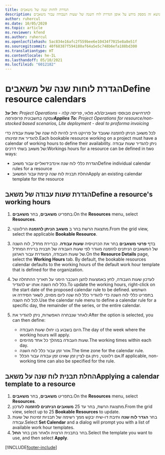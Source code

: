```yaml
---
title: הגדרת לוחות שנה של משאבים
description: נושא זה מספק מידע על אופן הגדרת לוח השנה של שעות העבודה עבור משאבים Project Operations.
author: ruhercul
ms.date: 10/05/2020
ms.topic: article
ms.reviewer: kfend
ms.author: ruhercul
ms.openlocfilehash: 5ac834e16afc2f559bee6e10434f7015e8a8e51f
ms.sourcegitcommit: 40f68387f594180af64a5e5c748b6efa188bd300
ms.translationtype: HT
ms.contentlocale: he-IL
ms.lasthandoff: 05/10/2021
ms.locfileid: "6012182"
---
```

# <a name="define-resource-calendars"></a><span data-ttu-id="27ceb-103">הגדרת לוחות שנה של משאבים</span><span class="sxs-lookup"><span data-stu-id="27ceb-103">Define resource calendars</span></span>

<span data-ttu-id="27ceb-104">_**חל על:** Project Operations לתרחישים מבוססי משאבים/לא מלאי, פריסה קלה - עסקה בחשבונית פרופורמה_</span><span class="sxs-lookup"><span data-stu-id="27ceb-104">_**Applies To:** Project Operations for resource/non-stocked based scenarios, Lite deployment - deal to proforma invoicing_</span></span>

<span data-ttu-id="27ceb-105">לכל משאב הניתן להזמנה שעובד על פרויקט חייב להיות לוח שנה של שעות עבודה כדי להגדיר את זמינותו.</span><span class="sxs-lookup"><span data-stu-id="27ceb-105">Each bookable resource working on a project must have a calendar of working hours to define their availability.</span></span> <span data-ttu-id="27ceb-106">ניתן להגדיר שעות עבודה של משאב בשתי דרכים:</span><span class="sxs-lookup"><span data-stu-id="27ceb-106">Workings hours for a resource can be defined in two ways:</span></span> 

   - <span data-ttu-id="27ceb-107">הגדרת כללי לוח שנה אינדבידואליים עבור משאב</span><span class="sxs-lookup"><span data-stu-id="27ceb-107">Define individual calendar rules for a resource</span></span>
   - <span data-ttu-id="27ceb-108">החלת תבנית לוח שנה קיימת עבור המשאב</span><span class="sxs-lookup"><span data-stu-id="27ceb-108">Apply an existing calendar template for the resource</span></span>

## <a name="define-a-resources-working-hours"></a><span data-ttu-id="27ceb-109">הגדרת שעות עבודה של משאב</span><span class="sxs-lookup"><span data-stu-id="27ceb-109">Define a resource's working hours</span></span>

1. <span data-ttu-id="27ceb-110">בתפריט **משאבים**, בחר **משאבים**.</span><span class="sxs-lookup"><span data-stu-id="27ceb-110">On the **Resources** menu, select **Resources**.</span></span>
2. <span data-ttu-id="27ceb-111">מתצוגת הרשת בחר ב **משאב הניתן להזמנה** הרלוונטי.</span><span class="sxs-lookup"><span data-stu-id="27ceb-111">From the grid view, select the applicable **Bookable Resource**.</span></span>
3. <span data-ttu-id="27ceb-112">בדף **פרטי משאבים** בחר את הכרטיסיה **שעות עבודה**. כברירת מחדל, לוח השנה של המשאבים הניתנים להזמנה מוגדר לפי שעות העבודה של תבנית ברירת המחדל של שעות העבודה, המוגדרת עבור הארגון.</span><span class="sxs-lookup"><span data-stu-id="27ceb-112">On the **Resource Details** page, select the **Working Hours** tab. By default, the bookable resources calendar defaults to the working hours of the default work hour template that is defined for the organization.</span></span>
4. <span data-ttu-id="27ceb-113">לעדכון שעות העבודה, לחץ באמצעות לחצן העכבר הימני על תאריך ההתחלה של כלל לוח השנה אותו יש להגדיר.</span><span class="sxs-lookup"><span data-stu-id="27ceb-113">To update the working hours, right-click on the start date of the proposed calendar rule to be defined.</span></span> <span data-ttu-id="27ceb-114">השתמש בתפריט כללי לוח השנה כדי להגדיר כלל לוח שנה ליום מסוים, לשאר הסידרה או לכל לוח השנה.</span><span class="sxs-lookup"><span data-stu-id="27ceb-114">Use the calendar rule menu to define a calendar rule for a specific day, the remainder of the series, or the entire calendar.</span></span>
5. <span data-ttu-id="27ceb-115">לאחר שנבחרה האפשרות, ניתן להגדיר את:</span><span class="sxs-lookup"><span data-stu-id="27ceb-115">After the option is selected, you can then define:</span></span>

    - <span data-ttu-id="27ceb-116">היום בשבוע בו יחולו שעות העבודה.</span><span class="sxs-lookup"><span data-stu-id="27ceb-116">The day of the week where the working hours will apply.</span></span>
    - <span data-ttu-id="27ceb-117">שעות העבודה במהלך כל אחד מהימים.</span><span class="sxs-lookup"><span data-stu-id="27ceb-117">The working times within each day.</span></span>
    - <span data-ttu-id="27ceb-118">אזור זמן עבור כלל לוח השנה.</span><span class="sxs-lookup"><span data-stu-id="27ceb-118">The time zone for the calendar rule.</span></span>
    - <span data-ttu-id="27ceb-119">אם רלוונטי, ניתן גם לציין זמן שאינו זמן עבודה עבור הכלל.</span><span class="sxs-lookup"><span data-stu-id="27ceb-119">If applicable, non-working time can also be specified for the rule.</span></span>

## <a name="applying-a-calendar-template-to-a-resource"></a><span data-ttu-id="27ceb-120">החלת תבנית לוח שנה על משאב</span><span class="sxs-lookup"><span data-stu-id="27ceb-120">Applying a calendar template to a resource</span></span>

1. <span data-ttu-id="27ceb-121">בתפריט **משאבים**, בחר **משאבים**.</span><span class="sxs-lookup"><span data-stu-id="27ceb-121">On the **Resources** menu, select **Resources**.</span></span>
2. <span data-ttu-id="27ceb-122">מתצוגת הרשת, בחר עד 25 **משאבים הניתנים להזמנה** לעדכון.</span><span class="sxs-lookup"><span data-stu-id="27ceb-122">From the grid view, select up to 25 **Bookable Resources** to update.</span></span>
3. <span data-ttu-id="27ceb-123">בחר **הגדר לוח שנה** ותיבת דו-שיח יבקש ממך רשימה של תבניות זמינות של שעות עבודה.</span><span class="sxs-lookup"><span data-stu-id="27ceb-123">Select **Set Calendar** and a dialog will prompt you with a list of available work hour templates.</span></span>
4. <span data-ttu-id="27ceb-124">בחר בתבנית הרצויה ולאחר מכן בחר **החל**.</span><span class="sxs-lookup"><span data-stu-id="27ceb-124">Select the template you want to use, and then select **Apply**.</span></span>


[!INCLUDE[footer-include](../includes/footer-banner.md)]